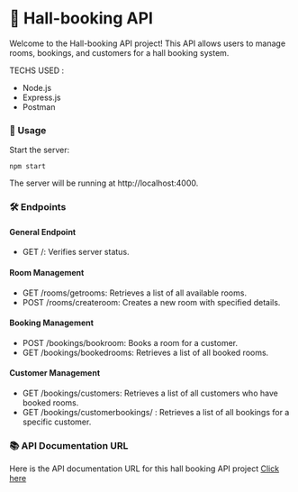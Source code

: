 # 🏨 Hall-booking API

Welcome to the Hall-booking API project! This API allows users to manage rooms, bookings, and customers for a hall booking system.


TECHS USED :

* Node.js
* Express.js
* Postman

### 🚀 Usage
Start the server:
```
npm start
```
The server will be running at http://localhost:4000.

### 🛠️ Endpoints

#### General Endpoint
* GET /: Verifies server status.
#### Room Management
* GET /rooms/getrooms: Retrieves a list of all available rooms.  
* POST /rooms/createroom: Creates a new room with specified details.
#### Booking Management
* POST /bookings/bookroom: Books a room for a customer.  
* GET /bookings/bookedrooms: Retrieves a list of all booked rooms.
#### Customer Management
* GET /bookings/customers: Retrieves a list of all customers who have booked rooms.  
* GET /bookings/customerbookings/
: Retrieves a list of all bookings for a specific customer.

### 📚 API Documentation URL

Here is the API documentation URL for this hall booking API project [Click here](https://documenter.getpostman.com/view/36384038/2sA3kSo3QN)
